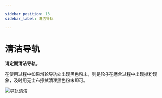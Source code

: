 ```yaml
---

sidebar_position: 13
sidebar_label: 清洁导轨

---
```

# 清洁导轨

**请定期清洁导轨。**

在使用过程中如果滑轮导轨处出现黑色粉末，则是轮子在磨合过程中出现掉粉现象，及时用无尘布擦拭清理黑色粉末即可。

![导轨清洁](http://wiki-toocaa.oss-cn-hongkong.aliyuncs.com/%E5%AF%BC%E8%BD%A8%E6%B8%85%E6%B4%81.jpg)

